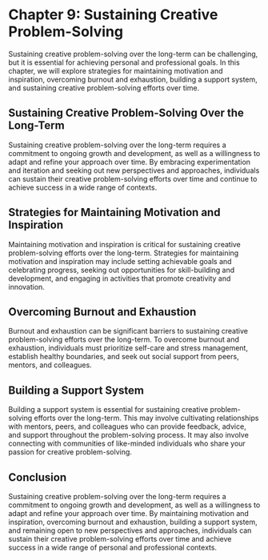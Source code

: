 Chapter 9: Sustaining Creative Problem-Solving
==============================================

Sustaining creative problem-solving over the long-term can be challenging, but it is essential for achieving personal and professional goals. In this chapter, we will explore strategies for maintaining motivation and inspiration, overcoming burnout and exhaustion, building a support system, and sustaining creative problem-solving efforts over time.

Sustaining Creative Problem-Solving Over the Long-Term
------------------------------------------------------

Sustaining creative problem-solving over the long-term requires a commitment to ongoing growth and development, as well as a willingness to adapt and refine your approach over time. By embracing experimentation and iteration and seeking out new perspectives and approaches, individuals can sustain their creative problem-solving efforts over time and continue to achieve success in a wide range of contexts.

Strategies for Maintaining Motivation and Inspiration
-----------------------------------------------------

Maintaining motivation and inspiration is critical for sustaining creative problem-solving efforts over the long-term. Strategies for maintaining motivation and inspiration may include setting achievable goals and celebrating progress, seeking out opportunities for skill-building and development, and engaging in activities that promote creativity and innovation.

Overcoming Burnout and Exhaustion
---------------------------------

Burnout and exhaustion can be significant barriers to sustaining creative problem-solving efforts over the long-term. To overcome burnout and exhaustion, individuals must prioritize self-care and stress management, establish healthy boundaries, and seek out social support from peers, mentors, and colleagues.

Building a Support System
-------------------------

Building a support system is essential for sustaining creative problem-solving efforts over the long-term. This may involve cultivating relationships with mentors, peers, and colleagues who can provide feedback, advice, and support throughout the problem-solving process. It may also involve connecting with communities of like-minded individuals who share your passion for creative problem-solving.

Conclusion
----------

Sustaining creative problem-solving over the long-term requires a commitment to ongoing growth and development, as well as a willingness to adapt and refine your approach over time. By maintaining motivation and inspiration, overcoming burnout and exhaustion, building a support system, and remaining open to new perspectives and approaches, individuals can sustain their creative problem-solving efforts over time and achieve success in a wide range of personal and professional contexts.
